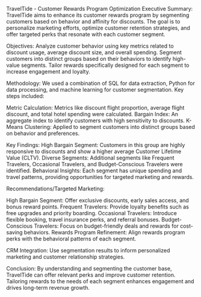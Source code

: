 TravelTide - Customer Rewards Program Optimization
Executive Summary:
TravelTide aims to enhance its customer rewards program by segmenting customers based on behavior and affinity for discounts. The goal is to personalize marketing efforts, optimize customer retention strategies, and offer targeted perks that resonate with each customer segment.

Objectives:
Analyze customer behavior using key metrics related to discount usage, average discount size, and overall spending.
Segment customers into distinct groups based on their behaviors to identify high-value segments.
Tailor rewards specifically designed for each segment to increase engagement and loyalty.

Methodology:
We used a combination of SQL for data extraction, Python for data processing, and machine learning for customer segmentation. Key steps included:

Metric Calculation: Metrics like discount flight proportion, average flight discount, and total hotel spending were calculated.
Bargain Index: An aggregate index to identify customers with high sensitivity to discounts.
K-Means Clustering: Applied to segment customers into distinct groups based on behavior and preferences.

Key Findings:
High Bargain Segment: Customers in this group are highly responsive to discounts and show a higher average Customer Lifetime Value (CLTV).
Diverse Segments: Additional segments like Frequent Travelers, Occasional Travelers, and Budget-Conscious Travelers were identified.
Behavioral Insights: Each segment has unique spending and travel patterns, providing opportunities for targeted marketing and rewards.

Recommendations/Targeted Marketing:

High Bargain Segment: Offer exclusive discounts, early sales access, and bonus reward points.
Frequent Travelers: Provide loyalty benefits such as free upgrades and priority boarding.
Occasional Travelers: Introduce flexible booking, travel insurance perks, and referral bonuses.
Budget-Conscious Travelers: Focus on budget-friendly deals and rewards for cost-saving behaviors.
Rewards Program Refinement: Align rewards program perks with the behavioral patterns of each segment.

CRM Integration: Use segmentation results to inform personalized marketing and customer relationship strategies.

Conclusion:
By understanding and segmenting the customer base, TravelTide can offer relevant perks and improve customer retention. Tailoring rewards to the needs of each segment enhances engagement and drives long-term revenue growth.
